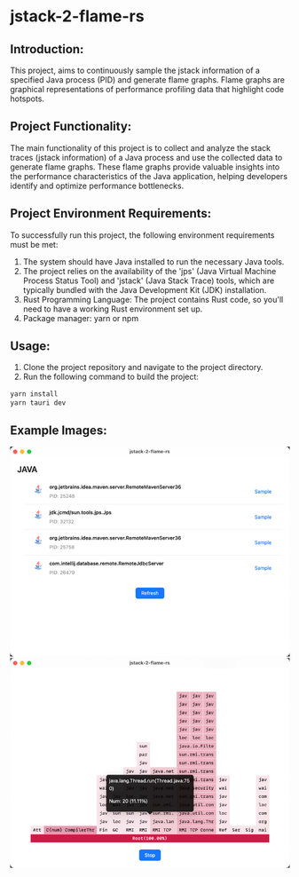 # jstack-2-flame-rs

## Introduction:

This project, aims to continuously sample the jstack information of a specified Java process (PID) and generate flame
graphs. Flame graphs are graphical representations of performance profiling data that highlight code hotspots.

## Project Functionality:

The main functionality of this project is to collect and analyze the stack traces (jstack information) of a Java process
and use the collected data to generate flame graphs. These flame graphs provide valuable insights into the performance
characteristics of the Java application, helping developers identify and optimize performance bottlenecks.

## Project Environment Requirements:

To successfully run this project, the following environment requirements must be met:

1. The system should have Java installed to run the necessary Java tools.
2. The project relies on the availability of the 'jps' (Java Virtual Machine Process Status Tool) and 'jstack' (Java
   Stack Trace) tools, which are typically bundled with the Java Development Kit (JDK) installation.
3. Rust Programming Language: The project contains Rust code, so you'll need to have a working Rust environment set up.
4. Package manager: yarn or npm

## Usage:

1. Clone the project repository and navigate to the project directory.
2. Run the following command to build the project:

```
yarn install
yarn tauri dev
```

## Example Images:
![img.png](img.png)
![img_1.png](img_1.png)